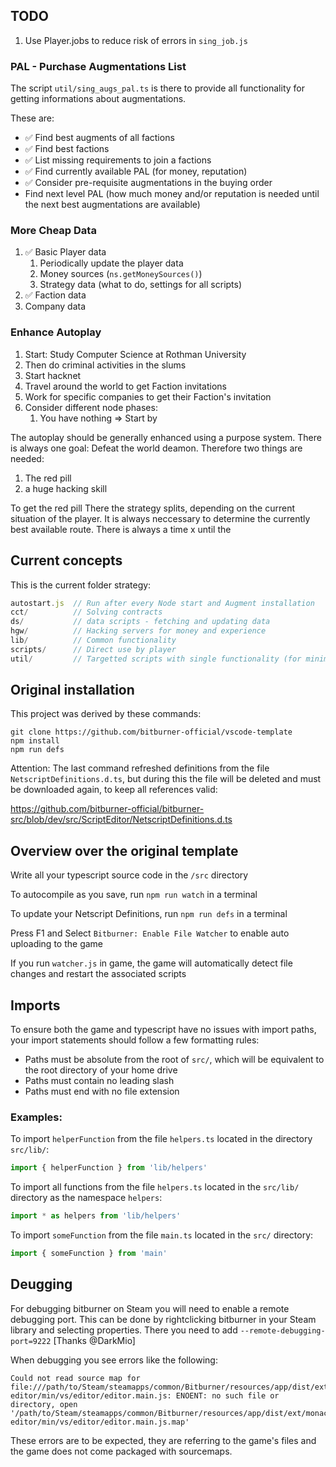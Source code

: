 ## TODO

1. Use Player.jobs to reduce risk of errors in `sing_job.js`

### PAL - Purchase Augmentations List

The script `util/sing_augs_pal.ts` is there to provide all functionality for getting informations about augmentations.

These are:

- ✅ Find best augments of all factions
- ✅ Find best factions
- ✅ List missing requirements to join a factions
- ✅ Find currently available PAL (for money, reputation)
- ✅ Consider pre-requisite augmentations in the buying order
- Find next level PAL (how much money and/or reputation is needed until the next best augmentations are available)

### More Cheap Data

1. ✅ Basic Player data
   1. Periodically update the player data
   1. Money sources (`ns.getMoneySources()`)
   1. Strategy data (what to do, settings for all scripts)
1. ✅ Faction data
1. Company data

### Enhance Autoplay

1. Start: Study Computer Science at Rothman University
1. Then do criminal activities in the slums
1. Start hacknet
1. Travel around the world to get Faction invitations
1. Work for specific companies to get their Faction's invitation
1. Consider different node phases:
   1. You have nothing => Start by 

The autoplay should be generally enhanced using a purpose system.
There is always one goal: Defeat the world deamon. Therefore two things are needed:

1. The red pill
1. a huge hacking skill

To get the red pill
There the strategy splits, depending on the current situation of the player.
It is always neccessary to determine the currently best available route.
There is always a time x until the 

## Current concepts

This is the current folder strategy:

```js
autostart.js  // Run after every Node start and Augment installation
cct/          // Solving contracts
ds/           // data scripts - fetching and updating data
hgw/          // Hacking servers for money and experience
lib/          // Common functionality
scripts/      // Direct use by player
util/         // Targetted scripts with single functionality (for minimal RAM usage)
```

## Original installation

This project was derived by these commands:

```
git clone https://github.com/bitburner-official/vscode-template
npm install
npm run defs
```

Attention: The last command refreshed definitions from the file `NetscriptDefinitions.d.ts`, but during this the file will be deleted and must be downloaded again, to keep all references valid:

https://github.com/bitburner-official/bitburner-src/blob/dev/src/ScriptEditor/NetscriptDefinitions.d.ts

## Overview over the original template
Write all your typescript source code in the `/src` directory

To autocompile as you save, run `npm run watch` in a terminal

To update your Netscript Definitions, run `npm run defs` in a terminal

Press F1 and Select `Bitburner: Enable File Watcher` to enable auto uploading to the game

If you run `watcher.js` in game, the game will automatically detect file changes and restart the associated scripts

## Imports
To ensure both the game and typescript have no issues with import paths, your import statements should follow a few formatting rules:

 * Paths must be absolute from the root of `src/`, which will be equivalent to the root directory of your home drive
 * Paths must contain no leading slash
 * Paths must end with no file extension

 ### Examples:

To import `helperFunction` from the file `helpers.ts` located in the directory `src/lib/`: 

```js
import { helperFunction } from 'lib/helpers'
```

To import all functions from the file `helpers.ts` located in the `src/lib/` directory as the namespace `helpers`:

```js
import * as helpers from 'lib/helpers'
```

To import `someFunction` from the file `main.ts` located in the `src/` directory:

```js
import { someFunction } from 'main'
```

## Deugging

For debugging bitburner on Steam you will need to enable a remote debugging port. This can be done by rightclicking bitburner in your Steam library and selecting properties. There you need to add `--remote-debugging-port=9222` [Thanks @DarkMio]

When debugging you see errors like the following:

```
Could not read source map for file:///path/to/Steam/steamapps/common/Bitburner/resources/app/dist/ext/monaco-editor/min/vs/editor/editor.main.js: ENOENT: no such file or directory, open '/path/to/Steam/steamapps/common/Bitburner/resources/app/dist/ext/monaco-editor/min/vs/editor/editor.main.js.map'
```

These errors are to be expected, they are referring to the game's files and the game does not come packaged with sourcemaps.